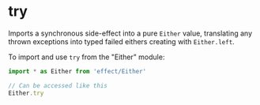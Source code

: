 # try

Imports a synchronous side-effect into a pure `Either` value, translating any
thrown exceptions into typed failed eithers creating with `Either.left`.

To import and use `try` from the "Either" module:

```ts
import * as Either from 'effect/Either'

// Can be accessed like this
Either.try
```
